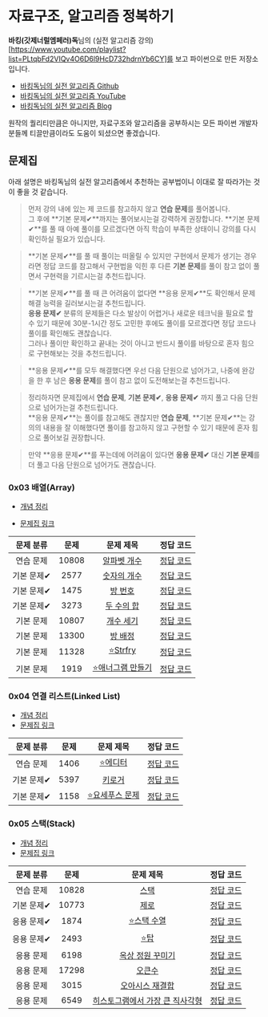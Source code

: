 # 자료구조, 알고리즘 정복하기

**바킹(갓제너럴엠페러)독**님의 (실전 알고리즘 강의)[https://www.youtube.com/playlist?list=PLtqbFd2VIQv4O6D6l9HcD732hdrnYb6CY]를 보고 파이썬으로 만든 저장소입니다.

- [바킹독님의 실전 알고리즘 Github](https://github.com/encrypted-def/basic-algo-lecture/tree/master)
- [바킹독님의 실전 알고리즘 YouTube](https://www.youtube.com/playlist?list=PLtqbFd2VIQv4O6D6l9HcD732hdrnYb6CY)
- [바킹독님의 실전 알고리즘 Blog](https://blog.encrypted.gg/category/%EA%B0%95%EC%A2%8C/%EC%8B%A4%EC%A0%84%20%EC%95%8C%EA%B3%A0%EB%A6%AC%EC%A6%98)

원작의 퀄리티만큼은 아니지만, 자료구조와 알고리즘을 공부하시는 모든 파이썬 개발자 분들께 티끌만큼이라도 도움이 되셨으면 좋겠습니다.

## 문제집

아래 설명은 바킹독님의 실전 알고리즘에서 추천하는 공부법이니 이대로 잘 따라가는 것이 좋을 것 같습니다.

> 먼저 강의 내에 있는 제 코드를 참고하지 않고 **연습 문제**를 풀어봅니다.  
> 그 후에 **기본 문제✔**까지는 풀어보시는걸 강력하게 권장합니다. **기본 문제✔**를 풀 때 아예 풀이를 모르겠다면 아직 학습이 부족한 상태이니 강의를 다시 확인하실 필요가 있습니다.

> **기본 문제✔**를 풀 때 풀이는 떠올릴 수 있지만 구현에서 문제가 생기는 경우라면 정답 코드를 참고해서 구현법을 익힌 후 다른 **기본 문제**를 풀이 참고 없이 풀면서 구현력을 기르시는걸 추천드립니다.

> **기본 문제✔**를 풀 때 큰 어려움이 없다면 **응용 문제✔**도 확인해서 문제 해결 능력을 길러보시는걸 추천드립니다.  
> **응용 문제✔** 분류의 문제들은 다소 발상이 어렵거나 새로운 테크닉을 필요로 할 수 있기 때문에 30분-1시간 정도 고민한 후에도 풀이를 모르겠다면 정답 코드나 풀이를 확인해도 괜찮습니다.  
> 그러나 풀이만 확인하고 끝내는 것이 아니고 반드시 풀이를 바탕으로 혼자 힘으로 구현해보는 것을 추천드립니다.

> **응용 문제✔**를 모두 해결했다면 우선 다음 단원으로 넘어가고, 나중에 완강을 한 후 남은 **응용 문제**를 풀이 참고 없이 도전해보는걸 추천드립니다.

> 정리하자면 문제집에서 **연습 문제**, **기본 문제✔**, **응용 문제✔** 까지 풀고 다음 단원으로 넘어가는걸 추천드립니다.  
> **응용 문제✔**는 풀이를 참고해도 괜찮지만 **연습 문제**, **기본 문제✔**는 강의의 내용을 잘 이해했다면 풀이를 참고하지 않고 구현할 수 있기 때문에 혼자 힘으로 풀어보길 권장합니다.

> 만약 **응용 문제✔**를 푸는데에 어려움이 있다면 **응용 문제✔** 대신 **기본 문제**를 더 풀고 다음 단원으로 넘어가도 괜찮습니다.

### 0x03 배열(Array)

- [개념 정리](https://www.notion.so/pervin0527/Array-Linked-List-db6e4bdfc9ba42cca66b74753ecab41d?pvs=4)

- [문제집 링크](https://www.acmicpc.net/workbook/view/7307)

| 문제 분류  | 문제  |                         문제 제목                          |             정답 코드              |
| :--------: | :---: | :--------------------------------------------------------: | :--------------------------------: |
| 연습 문제  | 10808 |    [알파벳 개수](https://www.acmicpc.net/problem/10808)    | [정답 코드](./0x03_Array/10808.py) |
| 기본 문제✔ | 2577  |    [숫자의 개수](https://www.acmicpc.net/problem/2577)     | [정답 코드](./0x03_Array/2577.py)  |
| 기본 문제✔ | 1475  |      [방 번호](https://www.acmicpc.net/problem/1475)       | [정답 코드](./0x03_Array/1475.pyp) |
| 기본 문제✔ | 3273  |     [두 수의 합](https://www.acmicpc.net/problem/3273)     | [정답 코드](./0x03_Array/3273.py)  |
| 기본 문제  | 10807 |     [개수 세기](https://www.acmicpc.net/problem/10807)     | [정답 코드](./0x03_Array/10807.py) |
| 기본 문제  | 13300 |      [방 배정](https://www.acmicpc.net/problem/13300)      | [정답 코드](./0x03_Array/13300.py) |
| 기본 문제  | 11328 |     [⭐️Strfry](https://www.acmicpc.net/problem/11328)     | [정답 코드](./0x03_Array/11328.py) |
| 기본 문제  | 1919  | [⭐️애너그램 만들기](https://www.acmicpc.net/problem/1919) | [정답 코드](./0x03_Array/1919.py)  |

### 0x04 연결 리스트(Linked List)

- [개념 정리](https://www.notion.so/pervin0527/Array-Linked-List-db6e4bdfc9ba42cca66b74753ecab41d?pvs=4)
- [문제집 링크](https://www.acmicpc.net/workbook/view/7308)

| 문제 분류  | 문제 |                        문제 제목                         |                정답 코드                |
| :--------: | :--: | :------------------------------------------------------: | :-------------------------------------: |
| 연습 문제  | 1406 |    [⭐️에디터](https://www.acmicpc.net/problem/1406)     | [정답 코드](./0x04_Linked_List/1406.py) |
| 기본 문제✔ | 5397 |      [키로거](https://www.acmicpc.net/problem/5397)      | [정답 코드](./0x04_Linked_List/5397.py) |
| 기본 문제✔ | 1158 | [⭐️요세푸스 문제](https://www.acmicpc.net/problem/1158) | [정답 코드](./0x04_Linked_List/1158.py) |

### 0x05 스택(Stack)

- [개념 정리](https://www.notion.so/pervin0527/Stack-Queue-Deque-3443db26fa7241ddb9c7ac421b779b00)
- [문제집 링크](https://www.acmicpc.net/workbook/view/7309)

| 문제 분류  | 문제  |                                문제 제목                                |                정답 코드                 |
| :--------: | :---: | :---------------------------------------------------------------------: | :--------------------------------------: |
| 연습 문제  | 10828 |              [스택](https://www.acmicpc.net/problem/10828)              |    [정답 코드](./0x05_Stack/10828.py)    |
| 기본 문제✔ | 10773 |              [제로](https://www.acmicpc.net/problem/10773)              |    [정답 코드](./0x05_Stack/10773.py)    |
| 응용 문제✔ | 1874  |          [⭐️스택 수열](https://www.acmicpc.net/problem/1874)           |    [정답 코드](./0x05_Stack/1874.py)     |
| 응용 문제✔ | 2493  |              [⭐️탑](https://www.acmicpc.net/problem/2493)              |    [정답 코드](./0x05_Stack/2493.py)     |
| 응용 문제  | 6198  |        [옥상 정원 꾸미기](https://www.acmicpc.net/problem/6198)         | [정답 코드](../0x05/solutions/6198.cpp)  |
| 응용 문제  | 17298 |             [오큰수](https://www.acmicpc.net/problem/17298)             | [정답 코드](../0x05/solutions/17298.cpp) |
| 응용 문제  | 3015  |         [오아시스 재결합](https://www.acmicpc.net/problem/3015)         | [정답 코드](../0x05/solutions/3015.cpp)  |
| 응용 문제  | 6549  | [히스토그램에서 가장 큰 직사각형](https://www.acmicpc.net/problem/6549) | [정답 코드](../0x05/solutions/6549.cpp)  |
